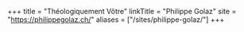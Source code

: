 +++
title = "Théologiquement Vôtre"
linkTitle = "Philippe Golaz"
site = "https://philippegolaz.ch/"
aliases = ["/sites/philippe-golaz/"]
+++